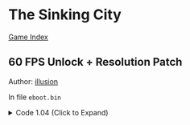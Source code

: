 # The Sinking City

[Game Index](README.md#games)

## 60 FPS Unlock + Resolution Patch

Author: [illusion](https://github.com/illusion0001)

In file `eboot.bin`

<details>
<summary>Code 1.04 (Click to Expand)</summary>

```
0x2204E3A 48 E8 31 14 6D 00
0x2204706 E8 76 1B 6D 00
0x28D6270 CC 41 C7 04 8E 00 00 86 42 C4 C1 7A 10 04 8E EB 0D C7 44 21 04 55 55 85 41 C5 FA 10 61 04 C3

# Need to hardcode frametime to 16.67ms otherwise
# Dynamic res will lock to 33.33ms
# 00 00 86 42 # 67.0f
# 55 55 85 41 # 16.67f
```

</details>
